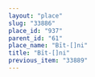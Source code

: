 ```yaml
---
layout: "place"
slug: "33886"
place_id: "937"
parent_id: "61"
place_name: "Bīt-[]ni"
title: "Bīt-[]ni"
previous_item: "33889"
---
```

